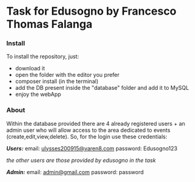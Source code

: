 # Task for Edusogno by Francesco Thomas Falanga

### Install
To install the repository, just:

- download it
- open the folder with the editor you prefer
- composer install (in the terminal)
- add the DB present inside the "database" folder and add it to MySQL
- enjoy the webApp

### About
Within the database provided there are 4 already registered users + an admin user who will allow access to the area dedicated to events (create,edit,view,delete).
So, for the login use these credentials:

***Users:***
email: ulysses200915@varen8.com
password: Edusogno123

*the other users are those provided by edusogno in the task*


***Admin:***
email: admin@gmail.com
password: password
